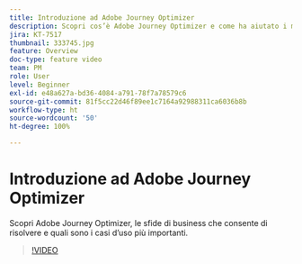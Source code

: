 ```yaml
---
title: Introduzione ad Adobe Journey Optimizer
description: Scopri cos’è Adobe Journey Optimizer e come ha aiutato i marchi di vari settori a incrementare il ROI e a superare importanti sfide di marketing.
jira: KT-7517
thumbnail: 333745.jpg
feature: Overview
doc-type: feature video
team: PM
role: User
level: Beginner
exl-id: e48a627a-bd36-4084-a791-78f7a78579c6
source-git-commit: 81f5cc22d46f89ee1c7164a92988311ca6036b8b
workflow-type: ht
source-wordcount: '50'
ht-degree: 100%

---
```


# Introduzione ad Adobe Journey Optimizer

Scopri Adobe Journey Optimizer, le sfide di business che consente di risolvere e quali sono i casi d’uso più importanti.

>[!VIDEO](https://video.tv.adobe.com/v/333745?quality=12&learn=on)
